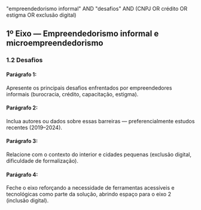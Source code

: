 "empreendedorismo informal" AND "desafios" AND (CNPJ OR crédito OR estigma OR exclusão digital)

## 1º Eixo — Empreendedorismo informal e microempreendedorismo

### 1.2 Desafios

#### Parágrafo 1:

Apresente os principais desafios enfrentados por empreendedores informais (burocracia, crédito, capacitação, estigma).

#### Parágrafo 2:

Inclua autores ou dados sobre essas barreiras — preferencialmente estudos recentes (2019–2024).

#### Parágrafo 3:

Relacione com o contexto do interior e cidades pequenas (exclusão digital, dificuldade de formalização).

#### Parágrafo 4:

Feche o eixo reforçando a necessidade de ferramentas acessíveis e tecnológicas como parte da solução, abrindo espaço para o eixo 2 (inclusão digital).
